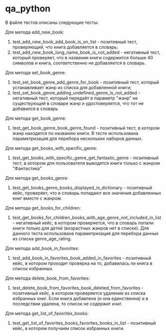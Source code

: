 # qa_python
В файле тестов описаны следующие тесты:

Для метода add_new_book:

1. test_add_new_book_add_book_is_on_list - позитивный тест, проверяющий, что книга добавляется в словарь;
2. test_add_new_book_long_name_book_is_not_added - негативный тест, который проверяет, что в названии книги содержится больше 40 символов и книга, соответственно не добавляется в словарь.

Для метода set_book_genre:

1. test_set_book_genre_add_genre_for_book - позитивный тест, который устанавливает жанр из списка для добавленной книги;
2. test_set_book_genre_adding_undefined_genre_is_not_added - негативный тест, который передаёт в параметр "жанр" не существующий в словаре жанр и удостоверяется, что тот не добавился в словарь

Для метода get_book_genre:

1. test_get_book_genre_book_genre_found - позитивный тест, в котором жанр находится по названию книги. 
В тесте использована параметризация для перебора нескольких наборов данных.

Для метода get_books_with_specific_genre:

1. test_get_books_with_specific_genre_get_fantastic_genre - позитивный тест, в котором для пользователя выводятся книги только с жанром "Фантастика"

Для метода get_books_genre:

1. test_get_books_genre_books_displayed_in_dictionary - позитивный кейс, проверяет, что в словарь попадают все значения добавленных книг вместе с жанром.

Для метода get_books_for_children:

1. test_get_books_for_children_books_with_age_genre_not_included_in_list - негативный кейс, в котором проверяется, что в словарь попали книги только для детей (возрастных жанров нет в списке).
Для данного теста использована параметризация для перебора данных из списка genre_age_rating.

Для метода add_book_in_favorites:

1. test_add_book_in_favorites_book_added_in_favorites - позитивный кейс, в котором проходит проверка на то, добавилась ли книга в список избранных.

Для метода delete_book_from_favorites:

1. test_delete_book_from_favorites_book_deleted_from_favorites - позитивный кейс, в котором проверяется удаление из списка избранных книг. Если книга добавлена (и она единственна) и в последствии удалена, то список не содержит книг.

Для метода get_list_of_favorites_books:

1. test_get_list_of_favorites_books_favorites_books_in_list - позитивный кейс, в котором получаем список избранных книги.